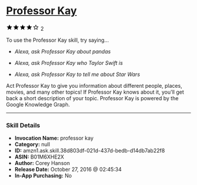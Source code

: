 # [Professor Kay](http://alexa.amazon.com/#skills/amzn1.ask.skill.38d803df-021d-437d-bedb-d14db7ab22f8)
![4 stars](../../images/ic_star_black_18dp_1x.png)![4 stars](../../images/ic_star_black_18dp_1x.png)![4 stars](../../images/ic_star_black_18dp_1x.png)![4 stars](../../images/ic_star_black_18dp_1x.png)![4 stars](../../images/ic_star_border_black_18dp_1x.png) 2

To use the Professor Kay skill, try saying...

* *Alexa, ask Professor Kay about pandas*

* *Alexa, ask Professor Kay who Taylor Swift is*

* *Alexa, ask Professor Kay to tell me about Star Wars*

Act Professor Kay to give you information about different people, places, movies, and many other topics! If Professor Kay knows about it, you'll get back a short description of your topic. Professor Kay is powered by the Google Knowledge Graph.

***

### Skill Details

* **Invocation Name:** professor kay
* **Category:** null
* **ID:** amzn1.ask.skill.38d803df-021d-437d-bedb-d14db7ab22f8
* **ASIN:** B01M6XHE2X
* **Author:** Corey Hanson
* **Release Date:** October 27, 2016 @ 02:45:34
* **In-App Purchasing:** No
